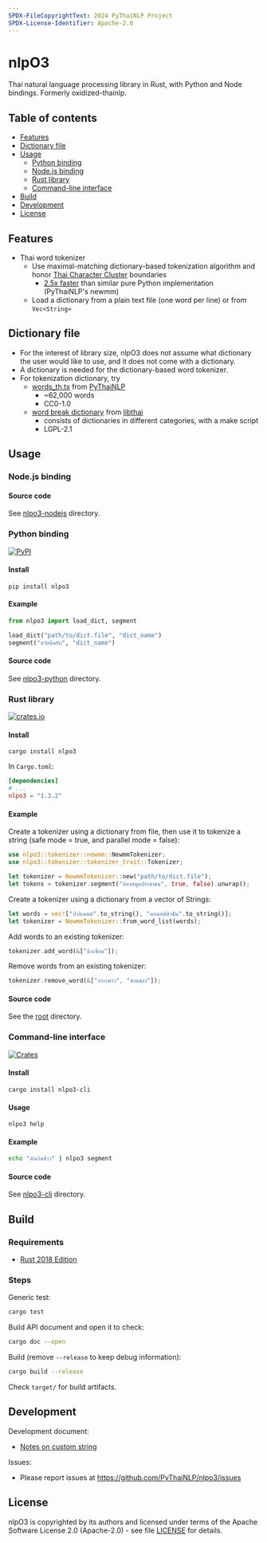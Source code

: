 ```yaml
---
SPDX-FileCopyrightText: 2024 PyThaiNLP Project
SPDX-License-Identifier: Apache-2.0
---
```


# nlpO3

Thai natural language processing library in Rust,
with Python and Node bindings. Formerly oxidized-thainlp.

## Table of contents

- [Features](#features)
- [Dictionary file](#dictionary-file)
- [Usage](#usage)
  - [Python binding](#python-binding)
  - [Node.js binding](#nodejs-binding)
  - [Rust library](#rust-library)
  - [Command-line interface](#command-line-interface)
- [Build](#build)
- [Development](#development)
- [License](#license)

## Features

- Thai word tokenizer
  - Use maximal-matching dictionary-based tokenization algorithm
    and honor [Thai Character Cluster][tcc] boundaries
    - [2.5x faster][benchmark]
      than similar pure Python implementation (PyThaiNLP's newmm)
  - Load a dictionary from a plain text file (one word per line)
    or from `Vec<String>`

[tcc]: https://dl.acm.org/doi/10.1145/355214.355225
[benchmark]: https://github.com/PyThaiNLP/nlpo3/blob/main/nlpo3-python/notebooks/nlpo3_segment_benchmarks.ipynb

## Dictionary file

- For the interest of library size, nlpO3 does not assume what dictionary the
  user would like to use, and it does not come with a dictionary.
- A dictionary is needed for the dictionary-based word tokenizer.
- For tokenization dictionary, try
  - [words_th.tx][dict-pythainlp] from [PyThaiNLP][pythainlp]
    - ~62,000 words
    - CC0-1.0
  - [word break dictionary][dict-libthai] from [libthai][libthai]
    - consists of dictionaries in different categories, with a make script
    - LGPL-2.1

[pythainlp]: https://github.com/PyThaiNLP/pythainlp
[libthai]: https://github.com/tlwg/libthai/
[dict-pythainlp]: https://github.com/PyThaiNLP/pythainlp/blob/dev/pythainlp/corpus/words_th.txt
[dict-libthai]: https://github.com/tlwg/libthai/tree/master/data

## Usage

### Node.js binding

#### Source code

See [nlpo3-nodejs](./nlpo3-nodejs/) directory.

### Python binding

[![PyPI](https://img.shields.io/pypi/v/nlpo3.svg "PyPI")](https://pypi.python.org/pypi/nlpo3)

#### Install

```shell
pip install nlpo3
```

#### Example

```python
from nlpo3 import load_dict, segment

load_dict("path/to/dict.file", "dict_name")
segment("สวัสดีครับ", "dict_name")
```

#### Source code

See [nlpo3-python](./nlpo3-python/) directory.

### Rust library

[![crates.io](https://img.shields.io/crates/v/nlpo3.svg "crates.io")](https://crates.io/crates/nlpo3/)

#### Install

```shell
cargo install nlpo3
```

In `Cargo.toml`:

```toml
[dependencies]
# ...
nlpo3 = "1.3.2"
```

#### Example

Create a tokenizer using a dictionary from file,
then use it to tokenize a string (safe mode = true, and parallel mode = false):

```rust
use nlpo3::tokenizer::newmm::NewmmTokenizer;
use nlpo3::tokenizer::tokenizer_trait::Tokenizer;

let tokenizer = NewmmTokenizer::new("path/to/dict.file");
let tokens = tokenizer.segment("ห้องสมุดประชาชน", true, false).unwrap();
```

Create a tokenizer using a dictionary from a vector of Strings:

```rust
let words = vec!["ปาลิเมนต์".to_string(), "คอนสติติวชั่น".to_string()];
let tokenizer = NewmmTokenizer::from_word_list(words);
```

Add words to an existing tokenizer:

```rust
tokenizer.add_word(&["มิวเซียม"]);
```

Remove words from an existing tokenizer:

```rust
tokenizer.remove_word(&["กระเพรา", "ชานชลา"]);
```

#### Source code

See the [root](/) directory.

### Command-line interface

[![Crates](https://img.shields.io/crates/v/nlpo3-cli.svg "Crates")](https://crates.io/crates/nlpo3-cli/)

#### Install

```shell
cargo install nlpo3-cli
```

#### Usage

```shell
nlpo3 help
```

#### Example

```bash
echo "ฉันกินข้าว" | nlpo3 segment
```

#### Source code

See [nlpo3-cli](./nlpo3-cli/) directory.

## Build

### Requirements

- [Rust 2018 Edition](https://www.rust-lang.org/tools/install)

### Steps

Generic test:

```bash
cargo test
```

Build API document and open it to check:

```bash
cargo doc --open
```

Build (remove `--release` to keep debug information):

```bash
cargo build --release
```

Check `target/` for build artifacts.

## Development

Development document:

- [Notes on custom string](src/NOTE_ON_STRING.md)

Issues:

- Please report issues at <https://github.com/PyThaiNLP/nlpo3/issues>

## License

nlpO3 is copyrighted by its authors and licensed under terms of the Apache
Software License 2.0 (Apache-2.0) - see file [LICENSE](./LICENSE) for details.
